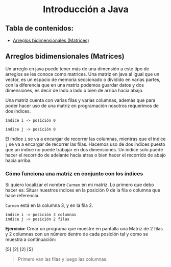 ###

<h1 align="center">Introducción a Java</h1>

###

<h2 align="left">Tabla de contenidos:</h2>

- [Arreglos bidimensionales (Matrices)](#arreglos-bidimensionales-matrices)



## Arreglos bidimensionales (Matrices)
Un arreglo en java puede tener más de una dimensión a este tipo de arreglos se les conoce como matrices. Una matriz en java al igual que un vector, es un espacio de memoria seccionado o dividido en varias partes, con la diferencia que en una matriz podemos guardar datos y dos dimensiones, es decir de lado a lado o bien de arriba hacia abajo.

Una matriz cuenta con varias filas y varias columnas, además que para poder hacer uso de una matriz en programación nosotros requerimos de dos índices.

```
índice i -> posición 0

índice j -> posición 0
```
El índice `i` se va a encargar de recorrer las columnas, mientras que el índice `j` se va a encargar de recorrer las filas. Hacemos uso de dos índices puesto que un índice no puede trabajar en dos dimensiones. Un índice solo puede hacer el recorrido de adelante hacia atras o bien hacer el recorrido de abajo hacia arriba.

<h3 align="left">Cómo funciona una matriz en conjunto con los índices</h3>

Si quiero localizar el nombre `Carmen` en mi matriz. Lo primero que debo hacer es: 
  Situar nuestros índices en la posición 0 de la fila o columna que hace referencia.

`Carmen` está en la columna 3, y en la fila 2.

```
índice i -> posición 3 columnas
índice j -> posición 2 filas
```
**Ejercicio:**
Crear un programa que muestre en pantalla una Matriz de 2 filas y 2 columnas con un número dentro de cada posición tal y como se muestra a continuación:

[5] [2]
[2] [5]

> Primero van las filas y luego las columnas.